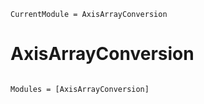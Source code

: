 ```@meta
CurrentModule = AxisArrayConversion
```

# AxisArrayConversion

```@index
```

```@autodocs
Modules = [AxisArrayConversion]
```
